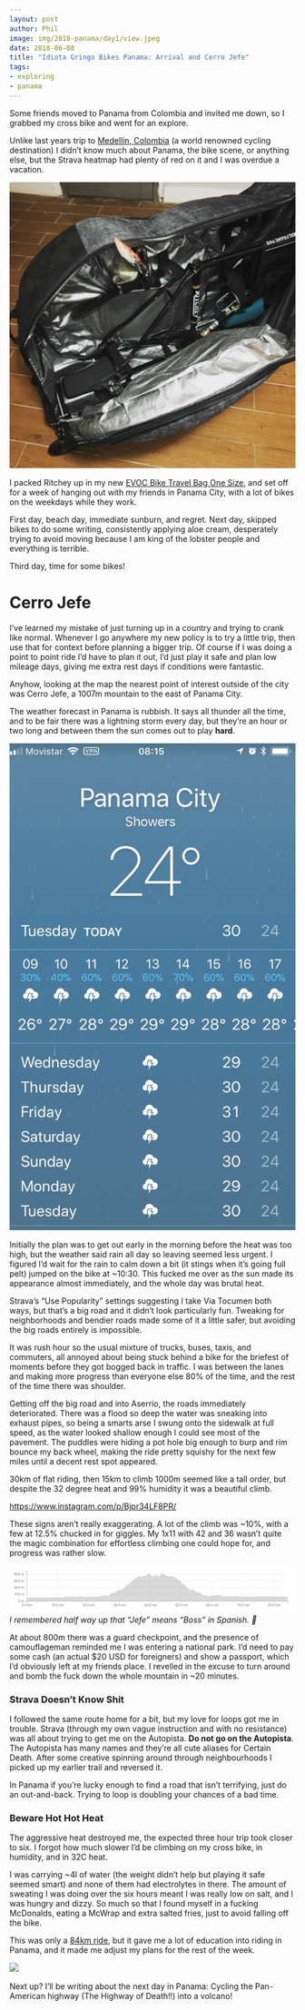 ```yaml
---
layout: post
author: Phil
image: img/2018-panama/day1/view.jpeg
date: 2018-06-08
title: "Idiota Gringo Bikes Panama: Arrival and Cerro Jefe"
tags:
- exploring
- panama
---
```


Some friends moved to Panama from Colombia and invited me down, so I grabbed my cross bike and went for an explore.

Unlike last years trip to [Medellin, Colombia](/colombia-not-a-bike-bag/) (a world renowned cycling destination) I didn’t know much about Panama, the bike scene, or anything else, but the Strava heatmap had plenty of red on it and I was overdue a vacation.

![](img/2018-panama/day1/bag.jpeg)

I packed Ritchey up in my new [EVOC Bike Travel Bag One Size](https://www.clevertraining.com/evoc-bike-travel-bag-one-size), and set off for a week of hanging out with my friends in Panama City, with a lot of bikes on the weekdays while they work.

First day, beach day, immediate sunburn, and regret. Next day, skipped bikes to do some writing, consistently applying aloe cream, desperately trying to avoid moving because I am king of the lobster people and everything is terrible.

Third day, time for some bikes!

# Cerro Jefe

I’ve learned my mistake of just turning up in a country and trying to crank like normal. Whenever I go anywhere my new policy is to try a little trip, then use that for context before planning a bigger trip. Of course if I was doing a point to point ride I’d have to plan it out, I’d just play it safe and plan low mileage days, giving me extra rest days if conditions were fantastic.

Anyhow, looking at the map the nearest point of interest outside of the city was Cerro Jefe, a 1007m mountain to the east of Panama City.

The weather forecast in Panama is rubbish. It says all thunder all the time, and to be fair there was a lightning storm every day, but they’re an hour or two long and between them the sun comes out to play **hard**.

![](img/2018-panama/day1/weather.jpeg)

Initially the plan was to get out early in the morning before the heat was too high, but the weather said rain all day so leaving seemed less urgent. I figured I’d wait for the rain to calm down a bit (it stings when it’s going full pelt) jumped on the bike at ~10:30. This fucked me over as the sun made its appearance almost immediately, and the whole day was brutal heat.

Strava’s “Use Popularity” settings suggesting I take Via Tocumen both ways, but that’s a big road and it didn’t look particularly fun. Tweaking for neighborhoods and bendier roads made some of it a little safer, but avoiding the big roads entirely is impossible.

It was rush hour so the usual mixture of trucks, buses, taxis, and commuters, all annoyed about being stuck behind a bike for the briefest of moments before they got bogged back in traffic. I was between the lanes and making more progress than everyone else 80% of the time, and the rest of the time there was shoulder.

Getting off the big road and into Aserrio, the roads immediately deteriorated. There was a flood so deep the water was sneaking into exhaust pipes, so being a smarts arse I swung onto the sidewalk at full speed, as the water looked shallow enough I could see most of the pavement. The puddles were hiding a pot hole big enough to burp and rim bounce my back wheel, making the ride pretty squishy for the next few miles until a decent rest spot appeared.

30km of flat riding, then 15km to climb 1000m seemed like a tall order, but despite the 32 degree heat and 99% humidity it was a beautiful climb.

https://www.instagram.com/p/Bjpr34LF8PR/

These signs aren’t really exaggerating. A lot of the climb was ~10%, with a few at 12.5% chucked in for giggles. My 1x11 with 42 and 36 wasn’t quite the magic combination for effortless climbing one could hope for, and progress was rather slow.

![I remembered half way up that “Jefe” means “Boss” in Spanish. 🤣](img/2018-panama/day1/jefe.png)*I remembered half way up that “Jefe” means “Boss” in Spanish. 🤣*

At about 800m there was a guard checkpoint, and the presence of camouflageman reminded me I was entering a national park. I’d need to pay some cash (an actual $20 USD for foreigners) and show a passport, which I’d obviously left at my friends place. I revelled in the excuse to turn around and bomb the fuck down the whole mountain in ~20 minutes.

### Strava Doesn’t Know Shit

I followed the same route home for a bit, but my love for loops got me in trouble. Strava (through my own vague instruction and with no resistance) was all about trying to get me on the Autopista. **Do not go on the Autopista**. The Autopista has many names and they’re all cute aliases for Certain Death. After some creative spinning around through neighbourhoods I picked up my earlier trail and reversed it.

In Panama if you’re lucky enough to find a road that isn’t terrifying, just do an out-and-back. Trying to loop is doubling your chances of a bad time.

### Beware Hot Hot Heat

The aggressive heat destroyed me, the expected three hour trip took closer to six. I forgot how much slower I’d be climbing on my cross bike, in humidity, and in 32C heat.

I was carrying ~4l of water (the weight didn’t help but playing it safe seemed smart) and none of them had electrolytes in there. The amount of sweating I was doing over the six hours meant I was really low on salt, and I was hungry and dizzy. So much so that I found myself in a fucking McDonalds, eating a McWrap and extra salted fries, just to avoid falling off the bike.

This was only a [84km ride](https://www.strava.com/activities/1619634842), but it gave me a lot of education into riding in Panama, and it made me adjust my plans for the rest of the week.

![](https://cdn-images-1.medium.com/max/2000/1*AyK2DyurVGniDFcm09zGIw@2x.jpeg)

Next up? I’ll be writing about the next day in Panama: Cycling the Pan-American highway (The Highway of Death!!) into a volcano!
